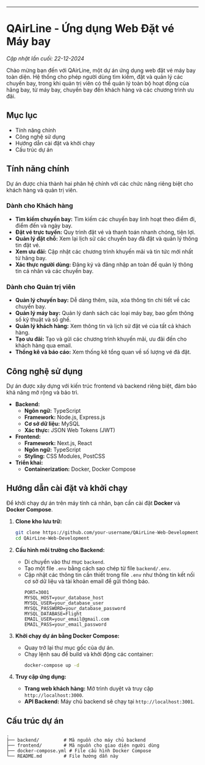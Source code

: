 
-----

# QAirLine - Ứng dụng Web Đặt vé Máy bay

*Cập nhật lần cuối: 22-12-2024*

Chào mừng bạn đến với QAirLine, một dự án ứng dụng web đặt vé máy bay toàn diện. Hệ thống cho phép người dùng tìm kiếm, đặt và quản lý các chuyến bay, trong khi quản trị viên có thể quản lý toàn bộ hoạt động của hãng bay, từ máy bay, chuyến bay đến khách hàng và các chương trình ưu đãi.

## Mục lục

  - Tính năng chính
  - Công nghệ sử dụng
  - Hướng dẫn cài đặt và khởi chạy
  - Cấu trúc dự án
## Tính năng chính

Dự án được chia thành hai phân hệ chính với các chức năng riêng biệt cho khách hàng và quản trị viên.

### Dành cho Khách hàng

  - **Tìm kiếm chuyến bay:** Tìm kiếm các chuyến bay linh hoạt theo điểm đi, điểm đến và ngày bay.
  - **Đặt vé trực tuyến:** Quy trình đặt vé và thanh toán nhanh chóng, tiện lợi.
  - **Quản lý đặt chỗ:** Xem lại lịch sử các chuyến bay đã đặt và quản lý thông tin đặt vé.
  - **Xem ưu đãi:** Cập nhật các chương trình khuyến mãi và tin tức mới nhất từ hãng bay.
  - **Xác thực người dùng:** Đăng ký và đăng nhập an toàn để quản lý thông tin cá nhân và các chuyến bay.

### Dành cho Quản trị viên

  - **Quản lý chuyến bay:** Dễ dàng thêm, sửa, xóa thông tin chi tiết về các chuyến bay.
  - **Quản lý máy bay:** Quản lý danh sách các loại máy bay, bao gồm thông số kỹ thuật và số ghế.
  - **Quản lý khách hàng:** Xem thông tin và lịch sử đặt vé của tất cả khách hàng.
  - **Tạo ưu đãi:** Tạo và gửi các chương trình khuyến mãi, ưu đãi đến cho khách hàng qua email.
  - **Thống kê và báo cáo:** Xem thống kê tổng quan về số lượng vé đã đặt.

## Công nghệ sử dụng

Dự án được xây dựng với kiến trúc frontend và backend riêng biệt, đảm bảo khả năng mở rộng và bảo trì.

  - **Backend:**
      - **Ngôn ngữ:** TypeScript
      - **Framework:** Node.js, Express.js
      - **Cơ sở dữ liệu:** MySQL
      - **Xác thực:** JSON Web Tokens (JWT)
  - **Frontend:**
      - **Framework:** Next.js, React
      - **Ngôn ngữ:** TypeScript
      - **Styling:** CSS Modules, PostCSS
  - **Triển khai:**
      - **Containerization:** Docker, Docker Compose

## Hướng dẫn cài đặt và khởi chạy

Để khởi chạy dự án trên máy tính cá nhân, bạn cần cài đặt **Docker** và **Docker Compose**.

1.  **Clone kho lưu trữ:**

    ```bash
    git clone https://github.com/your-username/QAirLine-Web-Development.git
    cd QAirLine-Web-Development
    ```

2.  **Cấu hình môi trường cho Backend:**

      - Di chuyển vào thư mục `backend`.
      - Tạo một file `.env` bằng cách sao chép từ file `backend/.env`.
      - Cập nhật các thông tin cần thiết trong file `.env` như thông tin kết nối cơ sở dữ liệu và tài khoản email để gửi thông báo.
        ```env
        PORT=3001
        MYSQL_HOST=your_database_host
        MYSQL_USER=your_database_user
        MYSQL_PASSWORD=your_database_password
        MYSQL_DATABASE=Flight
        EMAIL_USER=your_email@gmail.com
        EMAIL_PASS=your_email_password
        ```

3.  **Khởi chạy dự án bằng Docker Compose:**

      - Quay trở lại thư mục gốc của dự án.
      - Chạy lệnh sau để build và khởi động các container:
        ```bash
        docker-compose up -d
        ```

4.  **Truy cập ứng dụng:**

      - **Trang web khách hàng:** Mở trình duyệt và truy cập `http://localhost:3000`.
      - **API Backend:** Máy chủ backend sẽ chạy tại `http://localhost:3001`.

## Cấu trúc dự án

```
.
├── backend/         # Mã nguồn cho máy chủ backend
├── frontend/        # Mã nguồn cho giao diện người dùng
├── docker-compose.yml # File cấu hình Docker Compose
└── README.md        # File hướng dẫn này
```
